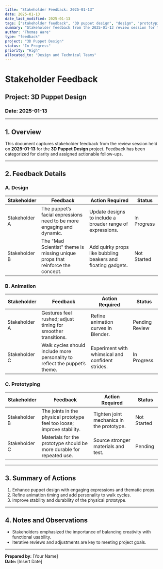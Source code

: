 ```yaml
---
title: "Stakeholder Feedback: 2025-01-13"
date: 2025-01-13
date_last_modified: 2025-01-13
tags: ["stakeholder feedback", "3D puppet design", "design", "prototyping"]
summary: "Stakeholder feedback from the 2025-01-13 review session for the 3D Puppet Design project, highlighting design, animation, and prototyping adjustments."
author: "Thomas Ware"
type: "feedback"
project: "3D Puppet Design"
status: "In Progress"
priority: "High"
allocated_to: "Design and Technical Teams"
---
```

# **Stakeholder Feedback**

## **Project:** 3D Puppet Design
### **Date:** 2025-01-13

---

## **1. Overview**
This document captures stakeholder feedback from the review session held on **2025-01-13** for the **3D Puppet Design** project. Feedback has been categorized for clarity and assigned actionable follow-ups.

---

## **2. Feedback Details**

### **A. Design**
| **Stakeholder**     | **Feedback**                                                                 | **Action Required**                              | **Status**        |
|---------------------|-------------------------------------------------------------------------------|-------------------------------------------------|-------------------|
| Stakeholder A       | The puppet’s facial expressions need to be more engaging and dynamic.        | Update designs to include a broader range of expressions. | In Progress       |
| Stakeholder B       | The "Mad Scientist" theme is missing unique props that reinforce the concept. | Add quirky props like bubbling beakers and floating gadgets. | Not Started       |

### **B. Animation**
| **Stakeholder**     | **Feedback**                                                                 | **Action Required**                              | **Status**        |
|---------------------|-------------------------------------------------------------------------------|-------------------------------------------------|-------------------|
| Stakeholder A       | Gestures feel rushed; adjust timing for smoother transitions.                | Refine animation curves in Blender.             | Pending Review    |
| Stakeholder C       | Walk cycles should include more personality to reflect the puppet’s theme.   | Experiment with whimsical and confident strides. | In Progress       |

### **C. Prototyping**
| **Stakeholder**     | **Feedback**                                                                 | **Action Required**                              | **Status**        |
|---------------------|-------------------------------------------------------------------------------|-------------------------------------------------|-------------------|
| Stakeholder B       | The joints in the physical prototype feel too loose; improve stability.      | Tighten joint mechanics in the prototype.       | Not Started       |
| Stakeholder C       | Materials for the prototype should be more durable for repeated use.        | Source stronger materials and test.             | Pending           |

---

## **3. Summary of Actions**
1. Enhance puppet design with engaging expressions and thematic props.
2. Refine animation timing and add personality to walk cycles.
3. Improve stability and durability of the physical prototype.

---

## **4. Notes and Observations**
- Stakeholders emphasized the importance of balancing creativity with functional usability.
- Iterative reviews and adjustments are key to meeting project goals.

---

**Prepared by:** [Your Name]  
**Date:** [Insert Date]
